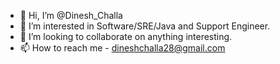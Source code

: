 - 👋 Hi, I’m @Dinesh_Challa
- 👀 I’m interested in Software/SRE/Java and Support Engineer.
- 💞️ I’m looking to collaborate on anything interesting.
- 📫 How to reach me - dineshchalla28@gmail.com
